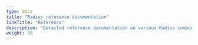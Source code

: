 ```yaml
---
type: docs
title: "Radius reference documentation"
linkTitle: "Reference"
description: "Detailed reference documentation on various Radius components"
weight: 70
---
```

